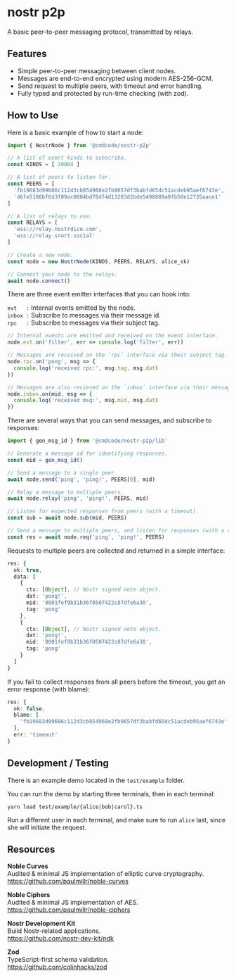 # nostr p2p

A basic peer-to-peer messaging protocol, transmitted by relays.

## Features

* Simple peer-to-peer messaging between client nodes.
* Messages are end-to-end encrypted using modern AES-256-GCM.
* Send request to multiple peers, with timeout and error handling.
* Fully typed and protected by run-time checking (with zod).

## How to Use

Here is a basic example of how to start a node:

```ts
import { NostrNode } from '@cmdcode/nostr-p2p'

// A list of event kinds to subscribe.
const KINDS = [ 20004 ]

// A list of peers to listen for.
const PEERS = [
  'fb19683d99686c11243cb854968e2fb9657df3babfd65dc51acdeb95aef6743e',
  'd6fe5186bf6d3f09ac0804bd70df4d13283d2bde5498809a0fb58e12735aace1'
]

// A list of relays to use.
const RELAYS = [
  'wss://relay.nostrdice.com',
  'wss://relay.snort.social'
]

// Create a new node.
const node = new NostrNode(KINDS, PEERS, RELAYS, alice_sk)

// Connect your node to the relays.
await node.connect()
```

There are three event emitter interfaces that you can hook into:

`evt   :` Internal events emitted by the node.  
`inbox :` Subscribe to messages via their message id.  
`rpc   :` Subscribe to messages via their subject tag.  

```ts
// Internal events are emitted and received on the event interface.
node.evt.on('filter', err => console.log('filter', err))

// Messages are received on the `rpc` interface via their subject tag.
node.rpc.on('pong', msg => {
  console.log('received rpc:', msg.tag, msg.dat)
})

// Messages are also recieved on the `inbox` interface via their message id.
node.inbox.on(mid, msg => {
  console.log('received msg:', msg.mid, msg.dat)
})
```

There are several ways that you can send messages, and subscribe to responses:

```ts
import { gen_msg_id } from '@cmdcode/nostr-p2p/lib'

// Generate a message id for identifying responses.
const mid = gen_msg_id()

// Send a message to a single peer.
await node.send('ping', 'ping!', PEERS[0], mid)

// Relay a message to multiple peers.
await node.relay('ping', 'ping!', PEERS, mid)

// Listen for expected responses from peers (with a timeout).
const sub = await node.sub(mid, PEERS)

// Send a message to multiple peers, and listen for responses (with a timeout).
const res = await node.req('ping', 'ping!', PEERS)
```

Requests to multiple peers are collected and returned in a simple interface:

```ts
res: {
  ok: true,
  data: [
    {
      ctx: [Object], // Nostr signed note object.
      dat: 'pong!',
      mid: '8001fef9b31b36f0507422c87dfe6a30',
      tag: 'pong'
    },
    {
      ctx: [Object], // Nostr signed note object.
      dat: 'pong!',
      mid: '8001fef9b31b36f0507422c87dfe6a30',
      tag: 'pong'
    }
  ]
}
```

If you fail to collect responses from all peers before the timeout, you get an error response (with blame):

```ts
res: {
  ok: false,
  blame: [
    'fb19683d99686c11243cb854968e2fb9657df3babfd65dc51acdeb95aef6743e'
  ],
  err: 'timeout'
}
```

## Development / Testing

There is an example demo located in the `test/example` folder.

You can run the demo by starting three terminals, then in each terminal:

`yarn load test/example/{alice|bob|carol}.ts`

Run a different user in each terminal, and make sure to run `alice` last, since she will initiate the request.

## Resources

**Noble Curves**  
Audited & minimal JS implementation of elliptic curve cryptography.  
https://github.com/paulmillr/noble-curves

**Noble Ciphers**  
Audited & minimal JS implementation of AES.  
https://github.com/paulmillr/noble-ciphers

**Nostr Development Kit**  
Build Nostr-related applications.  
https://github.com/nostr-dev-kit/ndk

**Zod**  
TypeScript-first schema validation.  
https://github.com/colinhacks/zod
